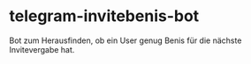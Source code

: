 # telegram-invitebenis-bot
Bot zum Herausfinden, ob ein User genug Benis für die nächste Invitevergabe hat.
